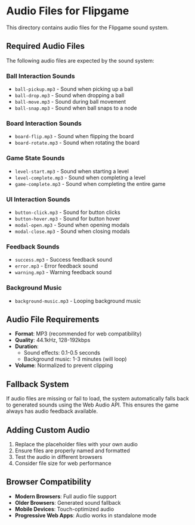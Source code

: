# Audio Files for Flipgame

This directory contains audio files for the Flipgame sound system.

## Required Audio Files

The following audio files are expected by the sound system:

### Ball Interaction Sounds
- `ball-pickup.mp3` - Sound when picking up a ball
- `ball-drop.mp3` - Sound when dropping a ball
- `ball-move.mp3` - Sound during ball movement
- `ball-snap.mp3` - Sound when ball snaps to a node

### Board Interaction Sounds
- `board-flip.mp3` - Sound when flipping the board
- `board-rotate.mp3` - Sound when rotating the board

### Game State Sounds
- `level-start.mp3` - Sound when starting a level
- `level-complete.mp3` - Sound when completing a level
- `game-complete.mp3` - Sound when completing the entire game

### UI Interaction Sounds
- `button-click.mp3` - Sound for button clicks
- `button-hover.mp3` - Sound for button hover
- `modal-open.mp3` - Sound when opening modals
- `modal-close.mp3` - Sound when closing modals

### Feedback Sounds
- `success.mp3` - Success feedback sound
- `error.mp3` - Error feedback sound
- `warning.mp3` - Warning feedback sound

### Background Music
- `background-music.mp3` - Looping background music

## Audio File Requirements

- **Format**: MP3 (recommended for web compatibility)
- **Quality**: 44.1kHz, 128-192kbps
- **Duration**: 
  - Sound effects: 0.1-0.5 seconds
  - Background music: 1-3 minutes (will loop)
- **Volume**: Normalized to prevent clipping

## Fallback System

If audio files are missing or fail to load, the system automatically falls back to generated sounds using the Web Audio API. This ensures the game always has audio feedback available.

## Adding Custom Audio

1. Replace the placeholder files with your own audio
2. Ensure files are properly named and formatted
3. Test the audio in different browsers
4. Consider file size for web performance

## Browser Compatibility

- **Modern Browsers**: Full audio file support
- **Older Browsers**: Generated sound fallback
- **Mobile Devices**: Touch-optimized audio
- **Progressive Web Apps**: Audio works in standalone mode 